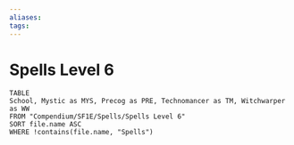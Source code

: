 ```yaml
---
aliases: 
tags: 
---
```


# Spells Level 6

``` dataview
TABLE
School, Mystic as MYS, Precog as PRE, Technomancer as TM, Witchwarper as WW
FROM "Compendium/SF1E/Spells/Spells Level 6"
SORT file.name ASC
WHERE !contains(file.name, "Spells")
```